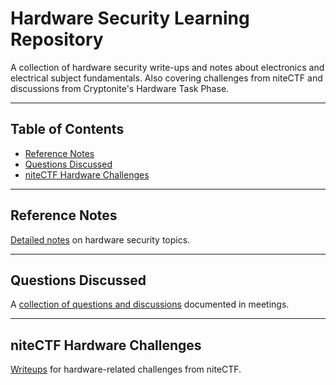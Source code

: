 # Hardware Security Learning Repository
A collection of hardware security write-ups and notes about electronics and electrical subject fundamentals. Also covering challenges from niteCTF and discussions from Cryptonite's Hardware Task Phase.

---

## Table of Contents

- [Reference Notes](#reference-notes)
- [Questions Discussed](#questions-discussed)
- [niteCTF Hardware Challenges](#nitectf-hardware-challenges)

---

## Reference Notes
[Detailed notes](https://github.com/tnmyhere/hardwarenotes/tree/main/notes) on hardware security topics.

---

## Questions Discussed
A [collection of questions and discussions](https://github.com/tnmyhere/hardwarenotes/blob/main/Questions.md) documented in meetings.

---

## niteCTF Hardware Challenges
[Writeups](https://github.com/tnmyhere/hardwarenotes/blob/main/nitectf_writeups.md) for hardware-related challenges from niteCTF.
